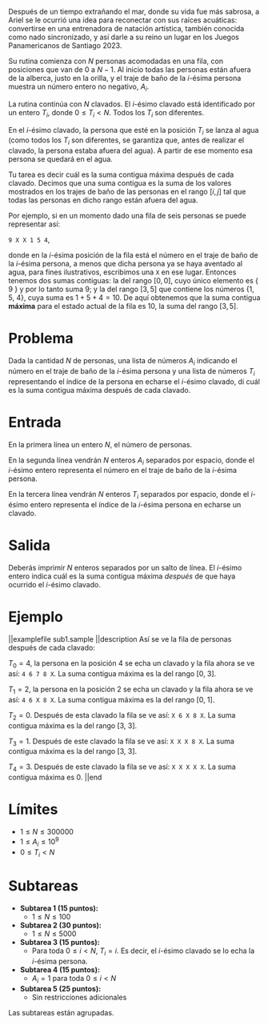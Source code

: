 Después de un tiempo extrañando el mar, donde su vida fue más sabrosa, a Ariel se le ocurrió una idea para reconectar con sus raíces acuáticas: convertirse en una entrenadora de natación artística, también conocida como nado sincronizado, y así darle a su reino un lugar en los Juegos Panamericanos de Santiago 2023.

Su rutina comienza con $N$ personas acomodadas en una fila, con posiciones que van de $0$ a $N - 1$. Al inicio todas las personas están afuera de la alberca, justo en la orilla, y el traje de baño de la $i$-ésima persona muestra un número entero no negativo, $A_i$.

La rutina continúa con $N$ clavados. El $i$-ésimo clavado está identificado por un entero $T_i$, donde $0 \leq T_i < N$. Todos los $T_i$ son diferentes.

En el $i$-ésimo clavado, la persona que esté en la posición $T_i$ se lanza al agua (como todos los $T_i$ son diferentes, se garantiza que, antes de realizar el clavado, la persona estaba afuera del agua). A partir de ese momento esa persona se quedará en el agua.

Tu tarea es decir cuál es la suma contigua máxima después de cada clavado. Decimos que una suma contigua es la suma de los valores mostrados en los trajes de baño de las personas en el rango $[i, j]$ tal que todas las personas en dicho rango están afuera del agua.

Por ejemplo, si en un momento dado una fila de seis personas se puede representar así:

`9 X X 1 5 4`,

donde en la $i$-ésima posición de la fila está el número en el traje de baño de la $i$-ésima persona, a menos que dicha persona ya se haya aventado al agua, para fines ilustrativos, escribimos una `X` en ese lugar. Entonces tenemos dos sumas contiguas: la del rango $[0, 0]$, cuyo único elemento es \{ 9 \} y por lo tanto suma $9$; y la del rango $[3, 5]$ que contiene los números \{1, 5, 4\}, cuya suma es $1+5+4=10$. De aquí obtenemos que la suma contigua **máxima** para el estado actual de la fila es $10$, la suma del rango $[3, 5]$.

# Problema

Dada la cantidad $N$ de personas, una lista de números $A_i$ indicando el número en el traje de baño de la $i$-ésima persona y una lista de números $T_i$ representando el índice de la persona en echarse el $i$-ésimo clavado, di cuál es la suma contigua máxima después de cada clavado.

# Entrada

En la primera línea un entero $N$, el número de personas.

En la segunda línea vendrán $N$ enteros $A_i$ separados por espacio, donde el $i$-ésimo entero representa el número en el traje de baño de la $i$-ésima persona.

En la tercera línea vendrán $N$ enteros $T_i$ separados por espacio, donde el $i$-ésimo entero representa el índice de la $i$-ésima persona en echarse un clavado.

# Salida

Deberás imprimir $N$ enteros separados por un salto de línea. El $i$-ésimo entero indica cuál es la suma contigua máxima _después_ de que haya ocurrido el $i$-ésimo clavado.

# Ejemplo

||examplefile
sub1.sample
||description
Así se ve la fila de personas después de cada clavado:

$T_0 = 4$, la persona en la posición $4$ se echa un clavado y la fila ahora se ve así: `4 6 7 8 X`. La suma contigua máxima es la del rango [0, 3].

$T_1 = 2$, la persona en la posición $2$ se echa un clavado y la fila ahora se ve así: `4 6 X 8 X`. La suma contigua máxima es la del rango [0, 1].

$T_2 = 0$. Después de esta clavado la fila se ve así: `X 6 X 8 X`. La suma contigua máxima es la del rango [3, 3].

$T_3 = 1$. Después de este clavado la fila se ve así: `X X X 8 X`. La suma contigua máxima es la del rango [3, 3].

$T_4 = 3$. Después de este clavado la fila se ve así: `X X X X X`. La suma contigua máxima es $0$.
||end

# Límites

- $1 \leq N \leq 300000$
- $1 \leq A_i \leq 10^9$
- $0 \leq T_i < N$

# Subtareas

- **Subtarea 1 (15 puntos):**
  - $1 \leq N \leq 100$
- **Subtarea 2 (30 puntos):**
  - $1 \leq N \leq 5000$
- **Subtarea 3 (15 puntos):**
  - Para toda $0 \leq i < N$, $T_i = i$. Es decir, el $i$-ésimo clavado se lo echa la $i$-ésima persona.
- **Subtarea 4 (15 puntos):**
  - $A_i = 1$ para toda $0 \leq i < N$
- **Subtarea 5 (25 puntos):**
  - Sin restricciones adicionales

Las subtareas están agrupadas.
